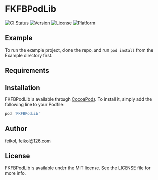 # FKFBPodLib

[![CI Status](https://img.shields.io/travis/feikol/FKFBPodLib.svg?style=flat)](https://travis-ci.org/feikol/FKFBPodLib)
[![Version](https://img.shields.io/cocoapods/v/FKFBPodLib.svg?style=flat)](https://cocoapods.org/pods/FKFBPodLib)
[![License](https://img.shields.io/cocoapods/l/FKFBPodLib.svg?style=flat)](https://cocoapods.org/pods/FKFBPodLib)
[![Platform](https://img.shields.io/cocoapods/p/FKFBPodLib.svg?style=flat)](https://cocoapods.org/pods/FKFBPodLib)

## Example

To run the example project, clone the repo, and run `pod install` from the Example directory first.

## Requirements

## Installation

FKFBPodLib is available through [CocoaPods](https://cocoapods.org). To install
it, simply add the following line to your Podfile:

```ruby
pod 'FKFBPodLib'
```

## Author

feikol, feikol@126.com

## License

FKFBPodLib is available under the MIT license. See the LICENSE file for more info.
